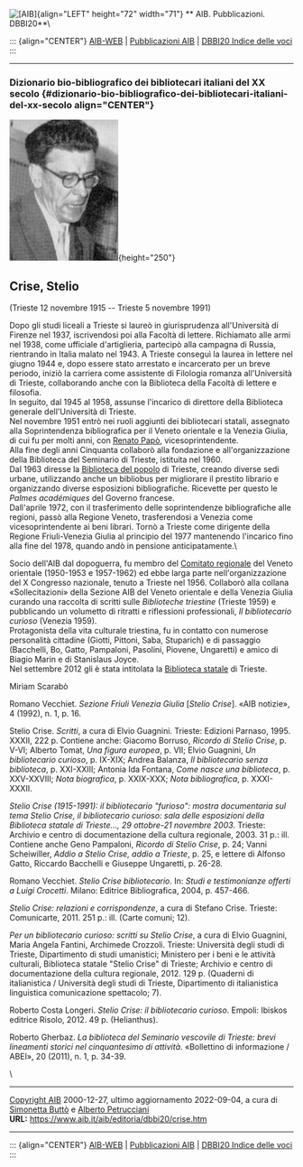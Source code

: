 ![\[AIB\]](/aib/wi/aibv72.gif){align="LEFT" height="72" width="71"}
** AIB. Pubblicazioni. DBBI20**\

::: {align="CENTER"}
[AIB-WEB](/) \| [Pubblicazioni AIB](/pubblicazioni/) \| [DBBI20 Indice
delle voci](dbbi20.htm)
:::

------------------------------------------------------------------------

### Dizionario bio-bibliografico dei bibliotecari italiani del XX secolo {#dizionario-bio-bibliografico-dei-bibliotecari-italiani-del-xx-secolo align="CENTER"}

![\[Ritratto\]](crise.jpg){height="250"}

## Crise, Stelio

(Trieste 12 novembre 1915 -- Trieste 5 novembre 1991)

Dopo gli studi liceali a Trieste si laureò in giurisprudenza
all\'Università di Firenze nel 1937, iscrivendosi poi alla Facoltà di
lettere. Richiamato alle armi nel 1938, come ufficiale d\'artiglieria,
partecipò alla campagna di Russia, rientrando in Italia malato nel 1943.
A Trieste conseguì la laurea in lettere nel giugno 1944 e, dopo essere
stato arrestato e incarcerato per un breve periodo, iniziò la carriera
come assistente di Filologia romanza all\'Università di Trieste,
collaborando anche con la Biblioteca della Facoltà di lettere e
filosofia.\
In seguito, dal 1945 al 1958, assunse l\'incarico di direttore della
Biblioteca generale dell\'Università di Trieste.\
Nel novembre 1951 entrò nei ruoli aggiunti dei bibliotecari statali,
assegnato alla Soprintendenza bibliografica per il Veneto orientale e la
Venezia Giulia, di cui fu per molti anni, con [Renato Papò](papo.htm),
vicesoprintendente.\
Alla fine degli anni Cinquanta collaborò alla fondazione e
all\'organizzazione della Biblioteca del Seminario di Trieste, istituita
nel 1960.\
Dal 1963 diresse la [Biblioteca del popolo](/aib/stor/teche/ts-sta.htm)
di Trieste, creando diverse sedi urbane, utilizzando anche un bibliobus
per migliorare il prestito librario e organizzando diverse esposizioni
bibliografiche. Ricevette per questo le *Palmes académiques* del Governo
francese.\
Dall\'aprile 1972, con il trasferimento delle soprintendenze
bibliografiche alle regioni, passò alla Regione Veneto, trasferendosi a
Venezia come vicesoprintendente ai beni librari. Tornò a Trieste come
dirigente della Regione Friuli-Venezia Giulia al principio del 1977
mantenendo l\'incarico fino alla fine del 1978, quando andò in pensione
anticipatamente.\

Socio dell\'AIB dal dopoguerra, fu membro del [Comitato
regionale](/aib/stor/sezioni/ven-or.htm) del Veneto orientale (1950-1953
e 1957-1962) ed ebbe larga parte nell\'organizzazione del X Congresso
nazionale, tenuto a Trieste nel 1956. Collaborò alla collana
«Sollecitazioni» della Sezione AIB del Veneto orientale e della Venezia
Giulia curando una raccolta di scritti sulle *Biblioteche triestine*
(Trieste 1959) e pubblicando un volumetto di ritratti e riflessioni
professionali, *Il bibliotecario curioso* (Venezia 1959).\
Protagonista della vita culturale triestina, fu in contatto con numerose
personalità cittadine (Giotti, Pittoni, Saba, Stuparich) e di passaggio
(Bacchelli, Bo, Gatto, Pampaloni, Pasolini, Piovene, Ungaretti) e amico
di Biagio Marin e di Stanislaus Joyce.\
Nel settembre 2012 gli è stata intitolata la [Biblioteca
statale](/aib/stor/teche/ts-sta.htm) di Trieste.

Miriam Scarabò

Romano Vecchiet. *Sezione Friuli Venezia Giulia* \[*Stelio Crise*\].
«AIB notizie», 4 (1992), n. 1, p. 16.

Stelio Crise. *Scritti*, a cura di Elvio Guagnini. Trieste: Edizioni
Parnaso, 1995. XXXII, 222 p. Contiene anche: Giacomo Borruso, *Ricordo
di Stelio Crise*, p. V-VI; Alberto Tomat, *Una figura europea*, p. VII;
Elvio Guagnini, *Un bibliotecario curioso*, p. IX-XIX; Andrea Balanza,
*Il bibliotecario senza biblioteca*, p. XXI-XXIII; Antonia Ida Fontana,
*Come nasce una biblioteca*, p. XXV-XXVIII; *Nota biografica*, p.
XXIX-XXX; *Nota bibliografica*, p. XXXI-XXXII.

*Stelio Crise (1915-1991): il bibliotecario \"furioso\": mostra
documentaria sul tema Stelio Crise, il bibliotecario curioso: sala delle
esposizioni della Biblioteca statale di Trieste\..., 29 ottobre-21
novembre 2003*. Trieste: Archivio e centro di documentazione della
cultura regionale, 2003. 31 p.: ill. Contiene anche Geno Pampaloni,
*Ricordo di Stelio Crise*, p. 24; Vanni Scheiwiller, *Addio a Stelio
Crise, addio a Trieste*, p. 25, e lettere di Alfonso Gatto, Riccardo
Bacchelli e Giuseppe Ungaretti, p. 26-28.

Romano Vecchiet. *Stelio Crise bibliotecario*. In: *Studi e
testimonianze offerti a Luigi Crocetti*. Milano: Editrice Bibliografica,
2004, p. 457-466.

*Stelio Crise: relazioni e corrispondenze*, a cura di Stefano Crise.
Trieste: Comunicarte, 2011. 251 p.: ill. (Carte comuni; 12).

*Per un bibliotecario curioso: scritti su Stelio Crise*, a cura di Elvio
Guagnini, Maria Angela Fantini, Archimede Crozzoli. Trieste: Università
degli studi di Trieste, Dipartimento di studi umanistici; Ministero per
i beni e le attività culturali, Biblioteca statale \"Stelio Crise\" di
Trieste; Archivio e centro di documentazione della cultura regionale,
2012. 129 p. (Quaderni di italianistica / Università degli studi di
Trieste, Dipartimento di italianistica linguistica comunicazione
spettacolo; 7).

Roberto Costa Longeri. *Stelio Crise: il bibliotecario curioso*. Empoli:
Ibiskos editrice Risolo, 2012. 49 p. (Helianthus).

Roberto Gherbaz. *La biblioteca del Seminario vescovile di Trieste:
brevi lineamenti storici nel cinquantesimo di attività*. «Bollettino di
informazione / ABEI», 20 (2011), n. 1, p. 34-39.

\

------------------------------------------------------------------------

[Copyright AIB](/su-questo-sito/dichiarazione-di-copyright-aib-web/)
2000-12-27, ultimo aggiornamento 2022-09-04, a cura di [Simonetta
Buttò](/aib/redazione3.htm) e [Alberto
Petrucciani](/su-questo-sito/redazione-aib-web/)\
**URL:** https://www.aib.it/aib/editoria/dbbi20/crise.htm

------------------------------------------------------------------------

::: {align="CENTER"}
[AIB-WEB](/) \| [Pubblicazioni AIB](/pubblicazioni/) \| [DBBI20 Indice
delle voci](dbbi20.htm)
:::
